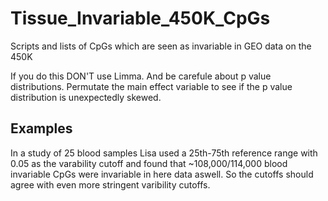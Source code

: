 # Tissue_Invariable_450K_CpGs
Scripts and lists of CpGs which are seen as invariable in GEO data on the 450K

If you do this DON'T use Limma. And be carefule about p value distributions. Permutate the main effect variable to see if the p value distribution is unexpectedly skewed.  

## Examples
In a study of 25 blood samples Lisa used a 25th-75th reference range with 0.05 as the varability cutoff and found that ~108,000/114,000 blood invariable CpGs were invariable in here data aswell. So the cutoffs should agree with even more stringent varibility cutoffs. 
